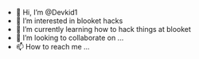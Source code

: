 - 👋 Hi, I’m @Devkid1
- 👀 I’m interested in blooket hacks
- 🌱 I’m currently learning how to hack things at blooket
- 💞️ I’m looking to collaborate on ...
- 📫 How to reach me ...

<!---
Devkid1/Devkid1 is a ✨ special ✨ repository because its `README.md` (this file) appears on your GitHub profile.
You can click the Preview link to take a look at your changes.
--->
